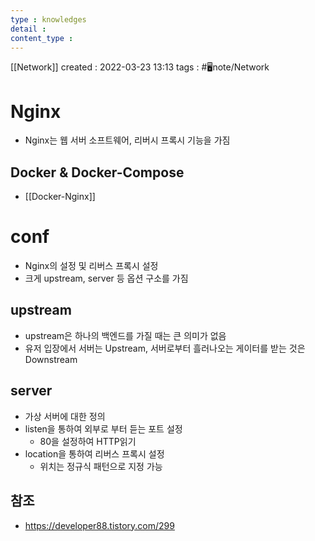```yaml
---
type : knowledges
detail : 
content_type :
---
```


[[Network]]
created : 2022-03-23 13:13
tags : #🖥️note/Network  

# Nginx
-   Nginx는 웹 서버 소프트웨어, 리버시 프록시 기능을 가짐

## Docker & Docker-Compose
- [[Docker-Nginx]]

# conf
- Nginx의 설정 및 리버스 프록시 설정
- 크게 upstream, server 등 옵션 구소를 가짐

## upstream
- upstream은 하나의 백엔드를 가질 때는 큰 의미가 없음
- 유저 입장에서 서버는 Upstream, 서버로부터 흘러나오는 게이터를 받는 것은 Downstream

## server
- 가상 서버에 대한 정의
- listen을 통하여 외부로 부터 듣는 포트 설정
	- 80을 설정하여 HTTP읽기
- location을 통하여 리버스 프록시 설정
	- 위치는 정규식 패턴으로 지정 가능

## 참조
- https://developer88.tistory.com/299
